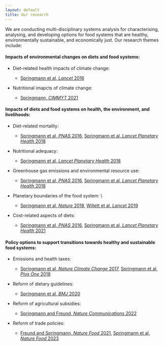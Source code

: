 ```yaml
---
layout: default
title: Our research
---
```


We are conducting multi-disciplinary systems analysis for characterising, analysing, and developing options for food systems that are healthy, environmentally sustainable, and economically just. Our research themes include: 


#### **Impacts of environmental changes on diets and food systems:**

- Diet-related health impacts of climate change:
  - [Springmann et al, *Lancet* 2016](https://www.thelancet.com/journals/lancet/article/PIIS0140-6736(15)01156-3/abstract)

- Nutritional imapcts of climate change:
  - [Springmann, *CIMMYT* 2021](https://repository.cimmyt.org/handle/10883/21778)


#### **Impacts of diets and food systems on health, the environment, and livelihoods:**

- Diet-related mortality:
  - [Springmann et al, *PNAS* 2016](https://www.pnas.org/doi/10.1073/pnas.1523119113), [Springmann et al, *Lancet Planetary Health* 2018](https://www.thelancet.com/journals/lanplh/article/piis2542-5196(18)30206-7/fulltext)

- Nutritional adequacy:
  - [Springmann et al, *Lancet Planetary Health* 2018](https://www.thelancet.com/journals/lanplh/article/piis2542-5196(18)30206-7/fulltext)

- Greenhouse gas emissions and environmental resource use:
  - [Springmann et al, *PNAS* 2016](https://www.pnas.org/doi/10.1073/pnas.1523119113), [Springmann et al, *Lancet Planetary Health* 2018](https://www.thelancet.com/journals/lanplh/article/piis2542-5196(18)30206-7/fulltext)

- Planetary boundaries of the food system: \
  - [Springmann et al, *Nature* 2018](https://www.nature.com/articles/s41586-018-0594-0), [Willett et al, *Lancet* 2019](https://www.thelancet.com/journals/lancet/article/PIIS0140-6736(18)31788-4/abstract)

- Cost-related aspects of diets:
  - [Springmann et al, *PNAS* 2016](https://www.pnas.org/doi/10.1073/pnas.1523119113), [Springmann et al, *Lancet Planetary Health* 2021](https://www.thelancet.com/journals/lanplh/article/PIIS2542-5196(21)00251-5/fulltext)


#### **Policy options to support transitions towards healthy and sustainable food systems:**

- Emissions and health taxes:
  - [Springmann et al, *Nature Climate Change* 2017](https://www.nature.com/articles/nclimate3155), [Springmann et al, *Plos One* 2018](https://journals.plos.org/plosone/article?id=10.1371/journal.pone.0204139)

- Reform of dietary guidelines:
  - [Springmann et al, *BMJ* 2020](https://www.bmj.com/content/370/bmj.m2322)

- Reform of agricultural subsidies:
  - [Springmann and Freund, *Nature Communications* 2022](https://www.nature.com/articles/s41467-021-27645-2)

- Reform of trade policies:
  - [Freund and Springmann, *Nature Food* 2021](https://www.nature.com/articles/s43016-021-00306-9), [Springmann et al, *Nature Food* 2023](https://www.nature.com/articles/s43016-023-00852-4)
